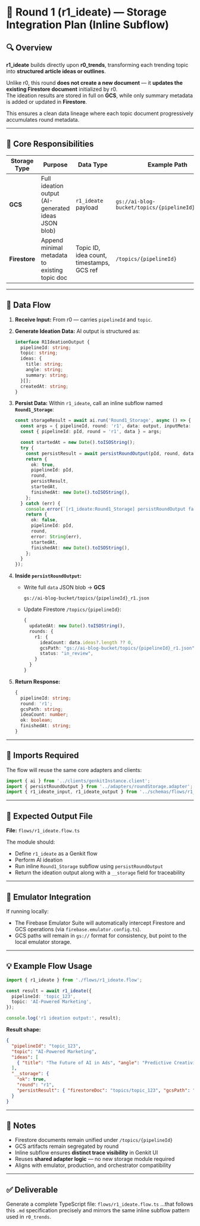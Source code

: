 # 🧠 Round 1 (r1_ideate) — Storage Integration Plan (Inline Subflow)

## 🔍 Overview

**r1_ideate** builds directly upon **r0_trends**, transforming each trending topic into **structured article ideas or outlines**.

Unlike r0, this round **does not create a new document** — it **updates the existing Firestore document** initialized by r0.  
The ideation results are stored in full on **GCS**, while only summary metadata is added or updated in **Firestore**.

This ensures a clean data lineage where each topic document progressively accumulates round metadata.

---

## 🧱 Core Responsibilities

| Storage Type  | Purpose                                             | Data Type                                 | Example Path                                      |
| ------------- | --------------------------------------------------- | ----------------------------------------- | ------------------------------------------------- |
| **GCS**       | Full ideation output (AI-generated ideas JSON blob) | `r1_ideate` payload                       | `gs://ai-blog-bucket/topics/{pipelineId}_r1.json` |
| **Firestore** | Append minimal metadata to existing topic doc       | Topic ID, idea count, timestamps, GCS ref | `/topics/{pipelineId}`                            |

---

## 🧩 Data Flow

1. **Receive Input:**
   From r0 — carries `pipelineId` and `topic`.

2. **Generate Ideation Data:**
   AI output is structured as:

   ```ts
   interface R1IdeationOutput {
     pipelineId: string;
     topic: string;
     ideas: {
       title: string;
       angle: string;
       summary: string;
     }[];
     createdAt: string;
   }
   ```

3. **Persist Data:**
   Within `r1_ideate`, call an inline subflow named **`Round1_Storage`**:

   ```ts
   const storageResult = await ai.run('Round1_Storage', async () => {
     const args = { pipelineId, round: 'r1', data: output, inputMeta: input };
     const { pipelineId: pId, round = 'r1', data } = args;

     const startedAt = new Date().toISOString();
     try {
       const persistResult = await persistRoundOutput(pId, round, data);
       return {
         ok: true,
         pipelineId: pId,
         round,
         persistResult,
         startedAt,
         finishedAt: new Date().toISOString(),
       };
     } catch (err) {
       console.error(`[r1_ideate:Round1_Storage] persistRoundOutput failed:`, err);
       return {
         ok: false,
         pipelineId: pId,
         round,
         error: String(err),
         startedAt,
         finishedAt: new Date().toISOString(),
       };
     }
   });
   ```

4. **Inside `persistRoundOutput`:**

   * Write full `data` JSON blob → **GCS**

     ```
     gs://ai-blog-bucket/topics/{pipelineId}_r1.json
     ```
   * Update Firestore `/topics/{pipelineId}`:

     ```ts
     {
       updatedAt: new Date().toISOString(),
       rounds: {
         r1: {
           ideaCount: data.ideas?.length ?? 0,
           gcsPath: "gs://ai-blog-bucket/topics/{pipelineId}_r1.json",
           status: "in_review",
         }
       }
     }
     ```

5. **Return Response:**

   ```ts
   {
     pipelineId: string;
     round: 'r1';
     gcsPath: string;
     ideaCount: number;
     ok: boolean;
     finishedAt: string;
   }
   ```

---

## 🧰 Imports Required

The flow will reuse the same core adapters and clients:

```ts
import { ai } from '../clients/genkitInstance.client';
import { persistRoundOutput } from '../adapters/roundStorage.adapter';
import { r1_ideate_input, r1_ideate_output } from '../schemas/flows/r1_ideate.schema';
```

---

## 🧱 Expected Output File

**File:** `flows/r1_ideate.flow.ts`

The module should:

* Define `r1_ideate` as a Genkit flow
* Perform AI ideation
* Run inline `Round1_Storage` subflow using `persistRoundOutput`
* Return the ideation output along with a `__storage` field for traceability

---

## 🧪 Emulator Integration

If running locally:

* The Firebase Emulator Suite will automatically intercept Firestore and GCS operations (via `firebase.emulator.config.ts`).
* GCS paths will remain in `gs://` format for consistency, but point to the local emulator storage.

---

## 💡 Example Flow Usage

```ts
import { r1_ideate } from './flows/r1_ideate.flow';

const result = await r1_ideate({
  pipelineId: 'topic_123',
  topic: 'AI-Powered Marketing',
});

console.log('r1 ideation output:', result);
```

**Result shape:**

```json
{
  "pipelineId": "topic_123",
  "topic": "AI-Powered Marketing",
  "ideas": [
    { "title": "The Future of AI in Ads", "angle": "Predictive Creativity", "summary": "How AI can generate personalized ad campaigns." }
  ],
  "__storage": {
    "ok": true,
    "round": "r1",
    "persistResult": { "firestoreDoc": "topics/topic_123", "gcsPath": "gs://ai-blog-bucket/topics/topic_123_r1.json" }
  }
}
```

---

## 🧩 Notes

* Firestore documents remain unified under `/topics/{pipelineId}`
* GCS artifacts remain segregated by round
* Inline subflow ensures **distinct trace visibility** in Genkit UI
* Reuses **shared adapter logic** — no new storage module required
* Aligns with emulator, production, and orchestrator compatibility

---

## ✅ Deliverable

Generate a complete TypeScript file:
`flows/r1_ideate.flow.ts`
…that follows this `.md` specification precisely and mirrors the same inline subflow pattern used in `r0_trends`.

